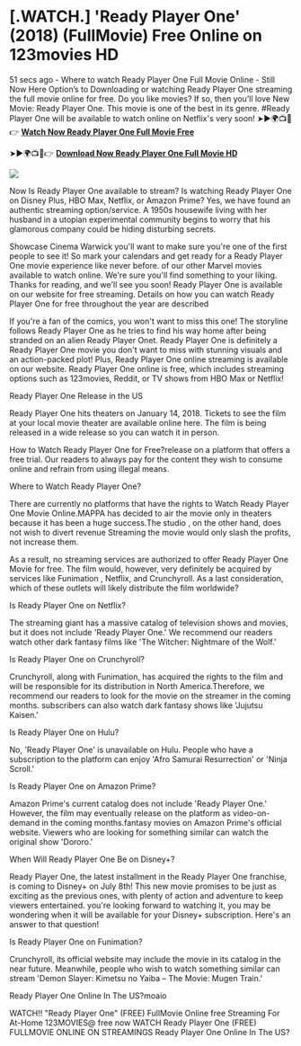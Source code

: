 <h1>[.WATCH.] 'Ready Player One' (2018) (FullMovie) Free Online on 123movies HD</h1>
<p>

51 secs ago - Where to watch Ready Player One Full Movie Online - Still Now Here Option’s to Downloading or watching Ready Player One streaming the full movie online for free. Do you like movies? If so, then you’ll love New Movie: Ready Player One. This movie is one of the best in its genre. #Ready Player One will be available to watch online on Netflix's very soon!
➤►🌍📺📱👉 <b><a href="https://movie.geoflix.me/moviez/333339?ref=npm_us2">Watch Now Ready Player One Full Movie Free </a> </b>


➤►🌍📺📱👉  <b><a href="https://movie.geoflix.me/moviez/333339?ref=npm_us2">Download Now Ready Player One Full Movie HD</a> </b>


<img src="https://image.tmdb.org/t/p/w780//dbrLfmFNFEJWv8rLnjpgCKlXWSy.jpg" />

Now Is Ready Player One available to stream? Is watching Ready Player One on Disney Plus, HBO Max, Netflix, or Amazon Prime? Yes, we have found an authentic streaming option/service. A 1950s housewife living with her husband in a utopian experimental community begins to worry that his glamorous company could be hiding disturbing secrets.

Showcase Cinema Warwick you'll want to make sure you're one of the first people to see it! So mark your calendars and get ready for a Ready Player One movie experience like never before. of our other Marvel movies available to watch online. We're sure you'll find something to your liking. Thanks for reading, and we'll see you soon! Ready Player One is available on our website for free streaming. Details on how you can watch Ready Player One for free throughout the year are described

If you're a fan of the comics, you won't want to miss this one! The storyline follows Ready Player One as he tries to find his way home after being stranded on an alien Ready Player Onet. Ready Player One is definitely a Ready Player One movie you don't want to miss with stunning visuals and an action-packed plot! Plus, Ready Player One online streaming is available on our website. Ready Player One online is free, which includes streaming options such as 123movies, Reddit, or TV shows from HBO Max or Netflix!

Ready Player One Release in the US

Ready Player One hits theaters on January 14, 2018. Tickets to see the film at your local movie theater are available online here. The film is being released in a wide release so you can watch it in person.

How to Watch Ready Player One for Free?release on a platform that offers a free trial. Our readers to always pay for the content they wish to consume online and refrain from using illegal means.

Where to Watch Ready Player One?

There are currently no platforms that have the rights to Watch Ready Player One Movie Online.MAPPA has decided to air the movie only in theaters because it has been a huge success.The studio , on the other hand, does not wish to divert revenue Streaming the movie would only slash the profits, not increase them.

As a result, no streaming services are authorized to offer Ready Player One Movie for free. The film would, however, very definitely be acquired by services like Funimation , Netflix, and Crunchyroll. As a last consideration, which of these outlets will likely distribute the film worldwide?

Is Ready Player One on Netflix?

The streaming giant has a massive catalog of television shows and movies, but it does not include 'Ready Player One.' We recommend our readers watch other dark fantasy films like 'The Witcher: Nightmare of the Wolf.'

Is Ready Player One on Crunchyroll?

Crunchyroll, along with Funimation, has acquired the rights to the film and will be responsible for its distribution in North America.Therefore, we recommend our readers to look for the movie on the streamer in the coming months. subscribers can also watch dark fantasy shows like 'Jujutsu Kaisen.'

Is Ready Player One on Hulu?

No, 'Ready Player One' is unavailable on Hulu. People who have a subscription to the platform can enjoy 'Afro Samurai Resurrection' or 'Ninja Scroll.'

Is Ready Player One on Amazon Prime?

Amazon Prime's current catalog does not include 'Ready Player One.' However, the film may eventually release on the platform as video-on-demand in the coming months.fantasy movies on Amazon Prime's official website. Viewers who are looking for something similar can watch the original show 'Dororo.'

When Will Ready Player One Be on Disney+?

Ready Player One, the latest installment in the Ready Player One franchise, is coming to Disney+ on July 8th! This new movie promises to be just as exciting as the previous ones, with plenty of action and adventure to keep viewers entertained. you're looking forward to watching it, you may be wondering when it will be available for your Disney+ subscription. Here's an answer to that question!

Is Ready Player One on Funimation?

Crunchyroll, its official website may include the movie in its catalog in the near future. Meanwhile, people who wish to watch something similar can stream 'Demon Slayer: Kimetsu no Yaiba – The Movie: Mugen Train.'

Ready Player One Online In The US?moaio

WATCH!! "Ready Player One" (FREE) FullMovie Online free Streaming For At-Home 123MOVIES@ free now WATCH Ready Player One (FREE) FULLMOVIE ONLINE ON STREAMINGS
Ready Player One Online In The US?

</p>
